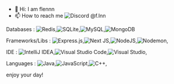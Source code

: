 - 👋 Hi: I am flennn 
- 📫 How to reach me ![Discord](https://img.shields.io/badge/Discord-%235865F2.svg?style=for-the-badge&logo=discord&logoColor=white) @f.lnn


Databases : ![Redis](https://img.shields.io/badge/redis-%23DD0031.svg?style=for-the-badge&logo=redis&logoColor=white),![SQLite](https://img.shields.io/badge/sqlite-%2307405e.svg?style=for-the-badge&logo=sqlite&logoColor=white),![MySQL](https://img.shields.io/badge/mysql-4479A1.svg?style=for-the-badge&logo=mysql&logoColor=white),![MongoDB](https://img.shields.io/badge/MongoDB-%234ea94b.svg?style=for-the-badge&logo=mongodb&logoColor=white)

Frameworks/Libs : ![Express.js](https://img.shields.io/badge/express.js-%23404d59.svg?style=for-the-badge&logo=express&logoColor=%2361DAFB),![Next JS](https://img.shields.io/badge/Next-black?style=for-the-badge&logo=next.js&logoColor=white),![NodeJS](https://img.shields.io/badge/node.js-6DA55F?style=for-the-badge&logo=node.js&logoColor=white),![Nodemon](https://img.shields.io/badge/NODEMON-%23323330.svg?style=for-the-badge&logo=nodemon&logoColor=%BBDEAD),

IDE : ![IntelliJ IDEA](https://img.shields.io/badge/IntelliJIDEA-000000.svg?style=for-the-badge&logo=intellij-idea&logoColor=white),![Visual Studio Code](https://img.shields.io/badge/Visual%20Studio%20Code-0078d7.svg?style=for-the-badge&logo=visual-studio-code&logoColor=white),![Visual Studio](https://img.shields.io/badge/Visual%20Studio-5C2D91.svg?style=for-the-badge&logo=visual-studio&logoColor=white),

Languages : ![Java](https://img.shields.io/badge/java-%23ED8B00.svg?style=for-the-badge&logo=openjdk&logoColor=white),![JavaScript](https://img.shields.io/badge/javascript-%23323330.svg?style=for-the-badge&logo=javascript&logoColor=%23F7DF1E),![C++](https://img.shields.io/badge/c++-%2300599C.svg?style=for-the-badge&logo=c%2B%2B&logoColor=white),


enjoy your day!

